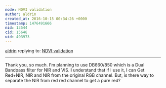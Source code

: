 ```yaml
---
node: NDVI validation
author: aldrin
created_at: 2016-10-15 00:34:26 +0000
timestamp: 1476491666
nid: 13544
cid: 15648
uid: 493973
---
```




[aldrin](../profile/aldrin) replying to: [NDVI validation](../notes/aldrin/10-10-2016/ndvi-validation)

----
Thank you, so much. I'm planning to use DB660/850 which is a Dual Bandpass filter for NIR and VIS. I understand that if I use it, I can Get Red+NIR, NIR and NIR from the original RGB channel. But, is there  way to separate the NIR from red red channel to get a pure red?